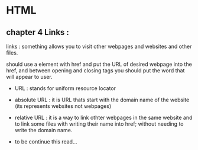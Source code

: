 # HTML

## chapter 4 Links :

links : something allows you to visit other webpages and websites and other files.

should use a element with href and put the URL of desired webpage into the href, and between opening and closing tags you should put the word that will appear to user.

- URL : stands for uniform resource locator
 - absolute URL : it is URL thats start with the domain name of the website (its represents websites not webpages)
 - relative URL : it is a way to link othter webpages in the same website and to link some files with writing their name into href; without needing to write the domain name.

- to be continue this read...
 